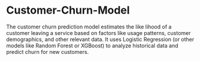 # Customer-Churn-Model
The customer churn prediction model estimates the like lihood of a customer leaving a service based on factors like usage patterns, customer demographics, and other relevant data. It uses Logistic Regression (or other models like Random Forest or XGBoost) to analyze historical data and predict churn for new customers.
